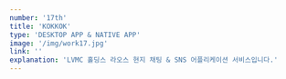 ```yaml
---
number: '17th'
title: 'KOKKOK'
type: 'DESKTOP APP & NATIVE APP'
image: '/img/work17.jpg'
link: ''
explanation: 'LVMC 홀딩스 라오스 현지 채팅 & SNS 어플리케이션 서비스입니다.'
---
```

